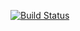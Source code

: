 [![Build Status](https://travis-ci.org/taddeini/sauce-labs-sample.svg?branch=master)](https://travis-ci.org/taddeini/sauce-labs-sample)